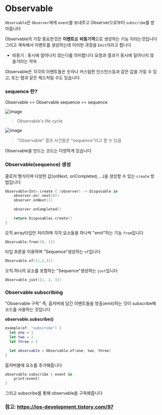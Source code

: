 # Observable

`Observable`은 `Observer`에게 `event`를 보내주고 Observer으로부터 `subscribe`를 받아옵니다

Observable의 가장 중요한것은 **이벤트**를 **비동기적**으로 생성하는 기능 이라는것입니다 그리고 계속해서 이벤트를 생성하는데 이러한 과정을 `Emit`이라고 합니다

* 비동기 : 동시에 일어나지 않는다를 의미합니다 요청과 결과가 동시에 일어나지 않을거라는 약속

Observable은 각각의 이벤트들은 숫자나 커스텀한 인스턴스등과 같은 값을 가질 수 있고, 또는 탭과 같은 제스처일 수도 있습니다

### sequence 란?

Observable == Observable sequence == sequence

![image](https://user-images.githubusercontent.com/81547954/167864285-14f95770-9bfa-4f28-9fb2-c2537a45bcc0.png)
> Observable's life cycle

![image](https://user-images.githubusercontent.com/81547954/167864296-d6f47fd9-2af8-4881-9a18-d587ee1ed1de.png)
> "Observable" 결과 사건들은 "sequence"라고 할 수 있음

Observable을 만드는 코드는 다양하게 있습니다

### Observable(sequence) 생성

클로저 형식이며 다양한 값(onNext, onCompleted, ...)을 생성할 수 있는 `create` 방법입니다

```swift
Observable<Int>.create { (observer) -> Disposable in
    observer.on(.next(0))
    observer.onNext(1)
    
    observer.onCompleted()
    
    return Disposables.create()
}
```

오직 array타입만 처리하며 각각 요소들을 하나씩 "emit"하는 기능 `from`입니다

```swift
Observable.from([0, 1])
```

타입 추론을 이용하며 "Sequence"생성하는 `of`입니다

```swift
Observable.of([1,2,3])
```

오직 하나의 요소를 포함하는 "Sequence"생성하는 `just`입니다

```swift
Observable.just([1, 2, 3])
```

### Observable subscribing

"Observable 구독" 즉, 옵저버에 담긴 이벤트들을 방출(emit)하는 것이 subscribe메소드를 사용하는 것입니다

**observable.subscribe()**

```swift
example(of: "subscribe") {
  let one = 1
  let two = 2
  let three = 3
  
  let observable = Observable.of(one, two, three)
}
```
옵저버블에 요소를 추가해줍니다

```swift
observable.subscribe { event in 
    print(event)
}
```

그리고 subscribe를 통해 observable을 구독해줍니다

### 참고: https://ios-development.tistory.com/97

